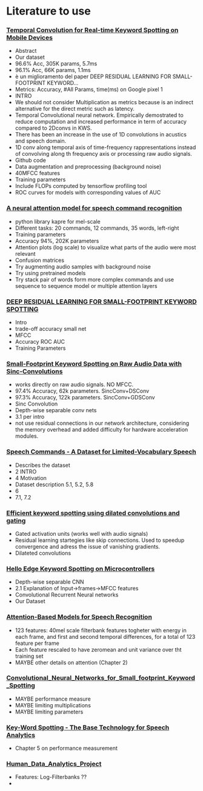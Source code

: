 # Literature to use

### [Temporal Convolution for Real-time Keyword Spotting on Mobile Devices](https://github.com/ivaste/KeyWordSpotting/blob/master/Literature/To%20Use/Temporal_Convolution_for_Real_time_Keyword_Spotting_on_Mobile_Devices.pdf)
 - Abstract
 - Our dataset
 - 96.6% Acc, 305K params, 5.7ms
 - 96.1% Acc, 66K params, 1.1ms
 - è un miglioramento del paper DEEP RESIDUAL LEARNING FOR SMALL-FOOTPRINT KEYWORD...
 - Metrics: Accuracy, #All Params, time(ms) on Google pixel 1
 - INTRO
 - We should not consider Multiplication as metrics because is an indirect alternative for the direct metric such as latency.
 - Temporal Convolutional neural network. Empirically demostrated to reduce computation and increased performance in term of accuracy compared to 2Dconvs in KWS.
 - There has been an increase in the use of 1D convolutions in acustics and speech domain.
 - 1D conv along temporal axis of time-frequency rappresentations instead of convolving along th frequency axis or processing raw audio signals.
 - Github code
 - Data augmentation and preprocessing (background noise)
 - 40MFCC features
 - Training parameters
 - Include FLOPs computed by tensorflow profiling tool
 - ROC curves for models with corresponding values of AUC

### [A neural attention model for speech command recognition](https://github.com/ivaste/KeyWordSpotting/blob/master/Literature/To%20Use/A%20neural%20attention%20model%20for%20speech%20command%20recognition.pdf)
 - python library kapre for mel-scale
 - Different tasks: 20 commands, 12 commands, 35 words, left-right
 - Training parameters
 - Accuracy 94%, 202K parameters
 - Attention plots (log scale) to visualize what parts of the audio were most relevant
 - Confusion matrices
 - Try augmenting audio samples with background noise
 - Try using pretrained models
 - Try stack pair of words form more complex commands and use sequence to sequence model or multiple attention layers
 
### [DEEP RESIDUAL LEARNING FOR SMALL-FOOTPRINT KEYWORD SPOTTING](https://github.com/ivaste/KeyWordSpotting/blob/master/Literature/To%20Use/DEEP%20RESIDUAL%20LEARNING%20FOR%20SMALL-FOOTPRINT%20KEYWORD%20SPOTTING%20.pdf)
 - Intro
 - trade-off accuracy small net
 - MFCC
 - Accuracy ROC AUC
 - Training Parameters
 
### [Small-Footprint Keyword Spotting on Raw Audio Data with Sinc-Convolutions](https://github.com/ivaste/KeyWordSpotting/blob/master/Literature/To%20Use/Small-Footprint%20Keyword%20Spotting%20on%20Raw%20Audio%20Data%20with%20Sinc-Convolutions.pdf)
 - works directly on raw audio signals. NO MFCC.
 - 97.4% Accuracy, 62k parameters. SincConv+DSConv
 - 97.3% Accuracy, 122k parameters. SincConv+GDSConv
 - Sinc Convolution
 - Depth-wise separable conv nets
 - 3.1 per intro
 - not use residual connections in our network architecture, considering the memory overhead and added difficulty for hardware acceleration modules.

### [Speech Commands - A Dataset for Limited-Vocabulary Speech](https://github.com/ivaste/KeyWordSpotting/blob/master/Literature/To%20Use/Speech%20Commands-%20A%20Dataset%20for%20Limited-Vocabulary%20Speech.pdf)
 - Describes the dataset
 - 2 INTRO
 - 4 Motivation
 - Dataset description 5.1, 5.2, 5.8
 - 6
 - 7.1, 7.2

### [Efficient keyword spotting using dilated convolutions and gating](https://github.com/ivaste/KeyWordSpotting/blob/master/Literature/To%20Use/Efficient_keyword_spotting_using_dilated_convolutions_and_gating.pdf)
 - Gated activation units (works well with audio signals)
 - Residual learning startegies like skip connections. Used to speedup convergence and adress the issue of vanishing gradients.
 - Dilateted convolutions

### [Hello Edge Keyword Spotting on Microcontrollers](https://github.com/ivaste/KeyWordSpotting/blob/master/Literature/To%20Use/Hello%20Edge%20Keyword%20Spotting%20on%20Microcontrollers.pdf)
 - Depth-wise separable CNN
 - 2.1 Explanation of Input->frames->MFCC features
 - Convolutional Recurrent Neural networks
 - Our Dataset

### [Attention-Based Models for Speech Recognition](https://github.com/ivaste/KeyWordSpotting/blob/master/Literature/To%20Use/Attention-Based%20Models%20for%20Speech%20Recognition.pdf)
 - 123 features: 40mel scale filterbank features togheter with energy in each frame, and first and second temporal differences, for a total of 123 feature per frame
 - Each feature rescaled to have zeromean and unit variance over tht training set
 - MAYBE other details on attention (Chapter 2)

### [Convolutional_Neural_Networks_for_Small_footprint_Keyword_Spotting](https://github.com/ivaste/KeyWordSpotting/blob/master/Literature/To%20Use/Convolutional_Neural_Networks_for_Small_footprint_Keyword_Spotting.pdf)
 - MAYBE performance measure
 - MAYBE limiting multiplications
 - MAYBE limiting parameters
 
### [Key-Word Spotting - The Base Technology for Speech Analytics](https://github.com/ivaste/KeyWordSpotting/blob/master/Literature/To%20Use/Key-Word%20Spotting%20-%20The%20Base%20Technology%20for%20Speech%20Analytics.pdf)
 - Chapter 5 on performance measurement
 
### [Human_Data_Analytics_Project]()
 - Features: Log-Filterbanks ??
 - 
 









